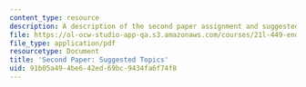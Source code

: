 ```yaml
---
content_type: resource
description: A description of the second paper assignment and suggested topics.
file: https://ol-ocw-studio-app-qa.s3.amazonaws.com/courses/21l-449-end-of-nature-spring-2002/91b05a494be642ed69bc9434fa6f74f8_paperassignment2.pdf
file_type: application/pdf
resourcetype: Document
title: 'Second Paper: Suggested Topics'
uid: 91b05a49-4be6-42ed-69bc-9434fa6f74f8
---
```

